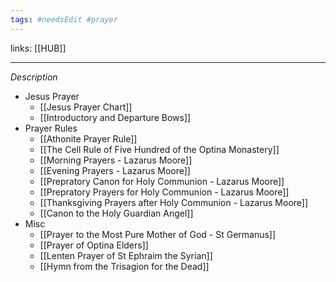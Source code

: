 ```yaml
---
tags: #needsEdit #prayer 
---
```


links: [[HUB]]

---
*Description*
    

- Jesus Prayer
	- [[Jesus Prayer Chart]]
	- [[Introductory and Departure Bows]]
- Prayer Rules
	- [[Athonite Prayer Rule]]
	- [[The Cell Rule of Five Hundred of the Optina Monastery]]
	- [[Morning Prayers - Lazarus Moore]]
	- [[Evening Prayers - Lazarus Moore]]
	- [[Prepratory Canon for Holy Communion - Lazarus Moore]]
	- [[Prepratory Prayers for Holy Communion - Lazarus Moore]]
	- [[Thanksgiving Prayers after Holy Communion - Lazarus Moore]]
	- [[Canon to the Holy Guardian Angel]]
- Misc
	- [[Prayer to the Most Pure Mother of God - St Germanus]]
	- [[Prayer of Optina Elders]]
	- [[Lenten Prayer of St Ephraim the Syrian]]
	- [[Hymn from the Trisagion for the Dead]]



